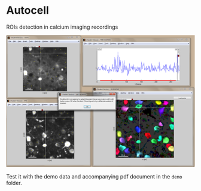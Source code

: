 # Autocell
ROIs detection in calcium imaging recordings

![](demo/autocell.png)

Test it with the demo data and accompanying pdf document in the `demo` folder.
